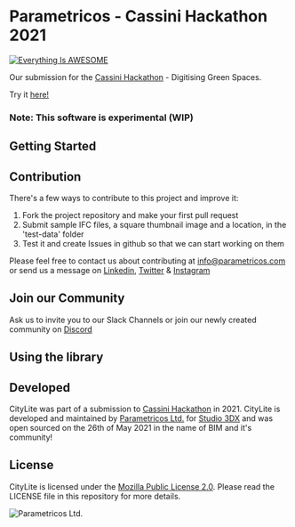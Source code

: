 # Parametricos - Cassini Hackathon 2021

[![Everything Is AWESOME](https://blog.parametricos.com/content/images/2021/06/1624353682803.jpg)](https://blog.parametricos.com/1st-place-at-cassini-hackathon-cyprus-for-the-team-of-parametricos/ "Everything Is AWESOME")

Our submission for the [Cassini Hackathon](https://hackathons.cassini.eu/) - Digitising Green Spaces.

Try it [here!](https://parametricos-cassini-hackathon.vercel.app)

### Note: This software is experimental (WIP)

## Getting Started

## Contribution
There's a few ways to contribute to this project and improve it:
1. Fork the project repository and make your first pull request
2. Submit sample IFC files, a square thumbnail image and a location, in the 'test-data' folder
3. Test it and create Issues in github so that we can start working on them

Please feel free to contact us about contributing at info@parametricos.com or send us a message on [Linkedin](https://www.linkedin.com/company/parametricos/), [Twitter](https://twitter.com/parametricoscom) & [Instagram](https://www.instagram.com/parametricoscompany/)

## Join our Community
Ask us to invite you to our Slack Channels or join our newly created community on [Discord](https://discord.gg/qcTMXVa44S)

## Using the library

## Developed
CityLite was part of a submission to [Cassini Hackathon](https://hackathons.cassini.eu/) in 2021. CityLite is developed and maintained by [Parametricos Ltd.](https://parametricos.com "Parametricos Ltd.") for [Studio 3DX](https://studio3dx.com "Studio 3DX.") and was open sourced on the 26th of May 2021 in the name of BIM and it's community!

## License
CityLite is licensed under the [Mozilla Public License 2.0](https://github.com/Parametricos/citylite-smartcities-cassini-hackathon-2021/blob/main/LICENSE "Mozilla Public License 2.0"). Please read the LICENSE file in this repository for more details. 

![Parametricos Ltd.][logo]

[logo]: https://media0.giphy.com/media/RhkDKJaRMPIcFoZbDr/giphy.gif "Parametricos Ltd."
